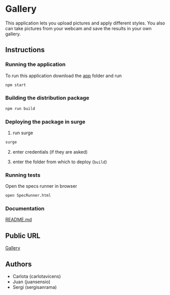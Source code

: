 # Gallery

This application lets you upload pictures and apply different styles.
You also can take pictures from your webcam and save the results in your own gallery.

## Instructions

### Running the application

To run this application download the [app](https://github.com/juansensio/skylab-bootcamp-201807/tree/develop/staff/groups/no-name-yet) folder and run  

```sh
npm start
```

### Building the distribution package

```sh
npm run build
```
### Deploying the package in surge

1. run surge

```sh
surge
```

2. enter credentials (if they are asked)

3. enter the folder from which to deploy (```build```)

### Running tests

Open the specs runner in browser

```sh
open SpecRunner.html
```

### Documentation

[README.md](./docs/README.md)

## Public URL

[Gallery](https://gallery-app-skylab.surge.sh/)

## Authors

- Carlota (carlotavicens)
- Juan (juansensio)
- Sergi (sergisanrama)



